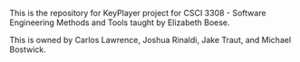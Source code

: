 This is the repository for KeyPlayer project for CSCI 3308 - Software Engineering Methods and Tools taught by Elizabeth Boese.

This is owned by Carlos Lawrence, Joshua Rinaldi, Jake Traut, and Michael Bostwick.